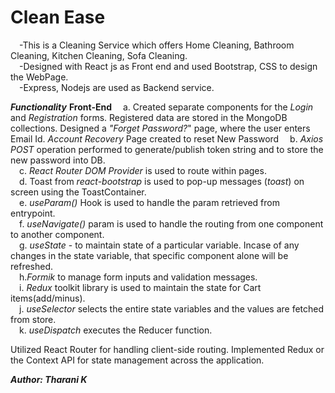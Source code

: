 # Clean Ease

&emsp;-This is a Cleaning Service which offers Home Cleaning, Bathroom Cleaning, Kitchen Cleaning, Sofa Cleaning.   
&emsp;-Designed with React js as Front end and used Bootstrap, CSS to design the WebPage.   
&emsp;-Express, Nodejs are used as Backend service.   

***Functionality***
**Front-End**
&emsp;a. Created separate components for the *Login* and *Registration* forms. Registered data are stored in the MongoDB collections. Designed a *"Forget Password?*" page, where the user enters Email Id. *Account Recovery* Page created to reset New Password
&emsp;b. *Axios POST* operation performed to generate/publish token string and to store the new password into DB.   
&emsp;c. *React Router DOM Provider* is used to route within pages.   
&emsp;d. Toast from *react-bootstrap* is used to pop-up messages (*toast*) on screen using the ToastContainer.    
&emsp;e. *useParam()* Hook is used to handle the param retrieved from entrypoint.   
&emsp;f. *useNavigate()* param is used to handle the routing from one component to another component.   
&emsp;g. *useState* - to maintain state of a particular variable. Incase of any changes in the state variable, that specific component alone will be refreshed.   
&emsp;h.*Formik* to manage form inputs and validation messages.   
&emsp;i. *Redux* toolkit library is used to maintain the state for Cart items(add/minus).   
&emsp;j. *useSelector* selects the entire state variables and the values are fetched from store.   
&emsp;k. *useDispatch* executes the Reducer function. 


Utilized React Router for handling client-side routing.
Implemented Redux or the Context API for state management across the application.  

***Author: Tharani K***